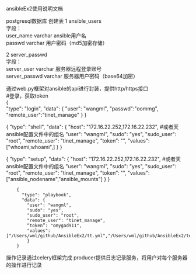 ansibleEx2使用说明文档

postgresql数据库
创建表
1 ansible_users  
 字段：  
    user_name varchar ansible用户名  
    passwd    varchar 用户密码（md5加密存储）  

2 server_passwd  
 字段：  
    server_user   varchar 服务器远程登录账号  
    server_passwd varchar 服务器用户密码（base64加密）  



通过web.py框架对ansible的api进行封装，提供http/https接口  
       #登录，获取token  
        {       
            "type": "login",
            "data": {
                "user": "wangml",
                "passwd":"oommg",
                "remote_user":"tinet_manage"
            }
        }  

 {
            "type": "shell",
            "data": {
                "host": "172.16.22.252,172.16.22.232",  #或者天ansible配置文件中的组名
                "user": "wangml",
                "sudo": "yes",
                "sudo_user": "root",
                "remote_user": "tinet_manage",
                “token”: "",
                "values": ["whoami;whoami",]
            }
        }  


{
          "type": "setup",
          "data": {
            "host": "172.16.22.252,172.16.22.232",      #或者天ansible配置文件中的组名
            "user": "wangml",
            "sudo": "yes",
            "sudo_user": "root",
            "remote_user": "tinet_manage",
            “token”: "",
            "values":["ansible_nodename","ansible_mounts"]
            }
        }  

        {
          "type": "playbook",
          "data": {
            "user": "wangml",
            "sudo": "yes",
            "sudo_user": "root",
            "remote_user": "tinet_manage",
            “token”: "omygad911",
            "values":["/Users/wml/github/AnsibleEx2/tt.yml","/Users/wml/github/AnsibleEx2/test.yml"]
            }
        }


操作记录通过celery框架完成
producer提供日志记录服务，将用户对每个服务器的操作进行记录
